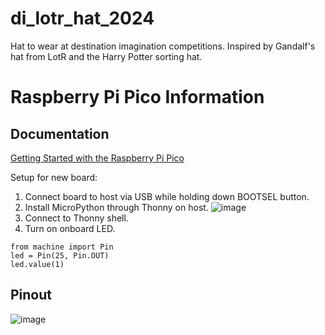 # di_lotr_hat_2024
Hat to wear at destination imagination competitions. Inspired by Gandalf's hat from LotR and the Harry Potter sorting hat.

#  Raspberry Pi Pico Information

## Documentation

[Getting Started with the Raspberry Pi Pico](https://projects.raspberrypi.org/en/projects/getting-started-with-the-pico/2)

Setup for new board:
1. Connect board to host via USB while holding down BOOTSEL button.
2. Install MicroPython through Thonny on host.
![image](https://github.com/user-attachments/assets/0f0003d1-4b9b-48ff-8e39-2c25be100ee9)
3. Connect to Thonny shell.
4. Turn on onboard LED.
```
from machine import Pin
led = Pin(25, Pin.OUT)
led.value(1)
```


## Pinout

![image](https://github.com/user-attachments/assets/704c5886-ae5e-4df9-9cd6-029d7c8e579c)

